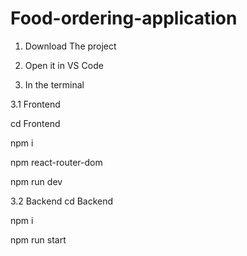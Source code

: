 # Food-ordering-application


1. Download The project

2. Open it in VS Code

3. In the terminal
   
  3.1 Frontend
  
   cd Frontend
   
   npm i
   
   npm react-router-dom
   
   npm run dev
   
   3.2 Backend
   cd Backend
   
   npm i
   
   npm run start

